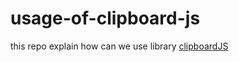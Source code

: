 # usage-of-clipboard-js
this repo explain how can we use library [clipboardJS](https://clipboardjs.com/)

